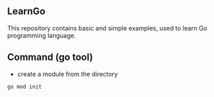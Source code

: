 LearnGo
---
This repository contains basic and simple examples, used to learn Go programming language.

## Command (go tool)
* create a module from the directory
```
go mod init 
```